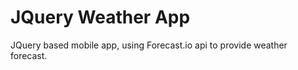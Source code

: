 JQuery Weather App
==================

JQuery based mobile app, using Forecast.io api to provide weather forecast.

